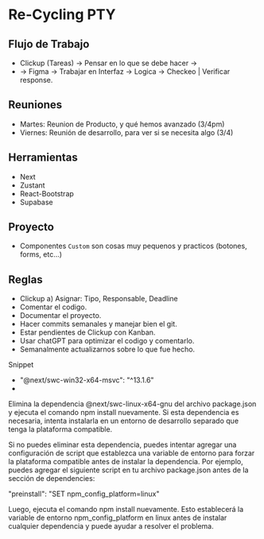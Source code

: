 # Re-Cycling PTY
## Flujo de Trabajo
- Clickup (Tareas) -> Pensar en lo que se debe hacer -> 
- -> Figma -> Trabajar en Interfaz -> Logica -> Checkeo | Verificar response.

## Reuniones
- Martes: Reunion de Producto, y qué hemos avanzado (3/4pm)
- Viernes: Reunión de desarrollo, para ver si se necesita algo (3/4)

## Herramientas
- Next
- Zustant
- React-Bootstrap
- Supabase

## Proyecto
- Componentes `Custom` son cosas muy pequenos y practicos (botones, forms, etc...)

## Reglas
- Clickup
    a) Asignar: Tipo, Responsable, Deadline
- Comentar el codigo.
- Documentar el proyecto.
- Hacer commits semanales y manejar bien el git.
- Estar pendientes de Clickup con Kanban.
- Usar chatGPT para optimizar el codigo y comentarlo.
- Semanalmente actualizarnos sobre lo que fue hecho.

Snippet
- "@next/swc-win32-x64-msvc": "^13.1.6"
- 
Elimina la dependencia @next/swc-linux-x64-gnu del archivo package.json y ejecuta el comando npm install nuevamente. Si esta dependencia es necesaria, intenta instalarla en un entorno de desarrollo separado que tenga la plataforma compatible.

Si no puedes eliminar esta dependencia, puedes intentar agregar una configuración de script que establezca una variable de entorno para forzar la plataforma compatible antes de instalar la dependencia. Por ejemplo, puedes agregar el siguiente script en tu archivo package.json antes de la sección de dependencies:

"preinstall": "SET npm_config_platform=linux"

Luego, ejecuta el comando npm install nuevamente. Esto establecerá la variable de entorno npm_config_platform en linux antes de instalar cualquier dependencia y puede ayudar a resolver el problema.